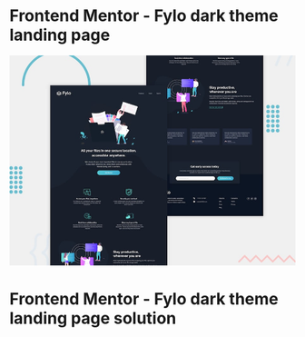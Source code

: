 # Frontend Mentor - Fylo dark theme landing page

![Design preview for the Fylo dark theme landing page challenge](./design/desktop-preview.jpg)

# Frontend Mentor - Fylo dark theme landing page solution